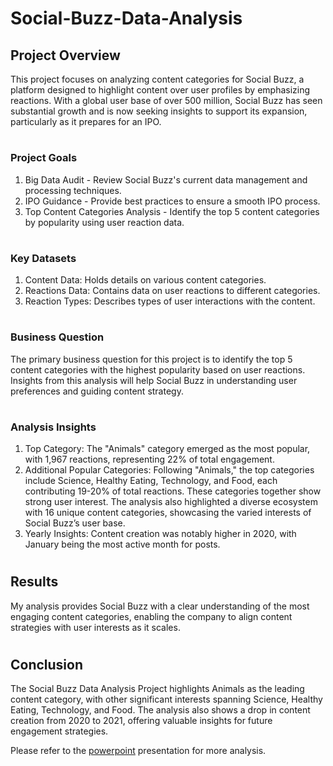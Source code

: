 # Social-Buzz-Data-Analysis

## Project Overview
This project focuses on analyzing content categories for Social Buzz, a platform designed to highlight content over user profiles by emphasizing reactions. With a global user base of over 500 million, Social Buzz has seen substantial growth and is now seeking insights to support its expansion, particularly as it prepares for an IPO.
#
### Project Goals
1. Big Data Audit - Review Social Buzz's current data management and processing techniques.
2. IPO Guidance - Provide best practices to ensure a smooth IPO process.
3. Top Content Categories Analysis - Identify the top 5 content categories by popularity using user reaction data.
#
### Key Datasets
1. Content Data: Holds details on various content categories.
2. Reactions Data: Contains data on user reactions to different categories.
3. Reaction Types: Describes types of user interactions with the content.
#
### Business Question
The primary business question for this project is to identify the top 5 content categories with the highest popularity based on user reactions. Insights from this analysis will help Social Buzz in understanding user preferences and guiding content strategy.
#
### Analysis Insights
1. Top Category: The "Animals" category emerged as the most popular, with 1,967 reactions, representing 22% of total engagement.
2. Additional Popular Categories: Following "Animals," the top categories include Science, Healthy Eating, Technology, and Food, each contributing 19-20% of total reactions. These categories together show strong user interest. The analysis also highlighted a diverse ecosystem with 16 unique content categories, showcasing the varied interests of Social Buzz’s user base.
3. Yearly Insights: Content creation was notably higher in 2020, with January being the most active month for posts.
#
## Results
My analysis provides Social Buzz with a clear understanding of the most engaging content categories, enabling the company to align content strategies with user interests as it scales.
#
## Conclusion
The Social Buzz Data Analysis Project highlights Animals as the leading content category, with other significant interests spanning Science, Healthy Eating, Technology, and Food. The analysis also shows a drop in content creation from 2020 to 2021, offering valuable insights for future engagement strategies.

Please refer to the [powerpoint](https://view.officeapps.live.com/op/view.aspx?src=https%3A%2F%2Fraw.githubusercontent.com%2Fsanmyyung%2FSocial-Buzz-Data-Analysis%2Frefs%2Fheads%2Fmain%2FSlides.pptx&wdOrigin=BROWSELINK) presentation for more analysis.
